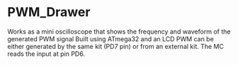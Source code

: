 # PWM_Drawer
Works as a mini oscilloscope that shows the frequency and waveform of the generated PWM signal
Built using ATmega32 and an LCD
PWM can be either generated by the same kit (PD7 pin) or from an external kit.
The MC reads the input at pin PD6.
